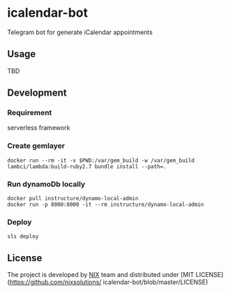 # icalendar-bot
Telegram bot for generate iCalendar appointments

## Usage

TBD

## Development

### Requirement
serverless framework

### Create gemlayer
```
docker run --rm -it -v $PWD:/var/gem_build -w /var/gem_build lambci/lambda:build-ruby2.7 bundle install --path=.
```

### Run dynamoDb locally
```
docker pull instructure/dynamo-local-admin
docker run -p 8000:8000 -it --rm instructure/dynamo-local-admin
```

### Deploy
```
sls deploy
```

## License
The project is developed by [NIX](http://nixsolutions.com) team and distributed under [MIT LICENSE](https://github.com/nixsolutions/
icalendar-bot/blob/master/LICENSE)
